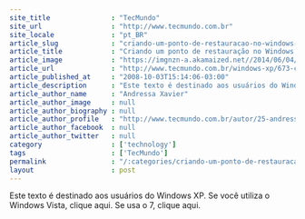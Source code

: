 ```yaml
---
site_title               : "TecMundo"
site_url                 : "http://www.tecmundo.com.br"
site_locale              : "pt_BR"
article_slug             : "criando-um-ponto-de-restauracao-no-windows-xp"
article_title            : "Criando um ponto de restauração no Windows XP"
article_image            : "https://imgnzn-a.akamaized.net//2014/06/04/04193622831745-t1200x480.jpg"
article_url              : "http://www.tecmundo.com.br/windows-xp/673-criando-um-ponto-de-restauracao-no-windows-xp.htm"
article_published_at     : "2008-10-03T15:14:06-03:00"
article_description      : "Este texto é destinado aos usuários do Windows XP. Se você utiliza o Windows Vista, clique aqui. Se usa o 7, clique aqui."
article_author_name      : "Andressa Xavier"
article_author_image     : null
article_author_biography : null
article_author_profile   : "http://www.tecmundo.com.br/autor/25-andressa-xavier/"
article_author_facebook  : null
article_author_twitter   : null
category                 : ['technology']
tags                     : ['TecMundo']
permalink                : "/:categories/criando-um-ponto-de-restauracao-no-windows-xp/"
layout                   : post
---
```


Este texto é destinado aos usuários do Windows XP. Se você utiliza o Windows Vista, clique aqui. Se usa o 7, clique aqui.
